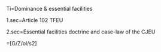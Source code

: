 Ti=Dominance & essential facilities

1.sec=Article 102 TFEU

2.sec=Essential facilities doctrine and case-law of the CJEU

=[G/Z/ol/s2]